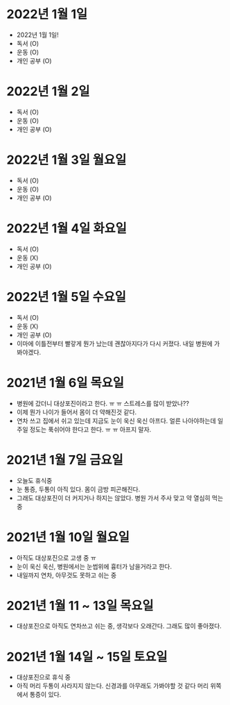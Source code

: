 
# 2022년 1월 1일 

- 2022년 1월 1일!
- 독서 (O)
- 운동 (O)
- 개인 공부 (O)

# 2022년 1월 2일

- 독서 (O)
- 운동 (O)
- 개인 공부 (O)

# 2022년 1월 3일 월요일 

- 독서 (O)
- 운동 (O)
- 개인 공부 (O)

# 2022년 1월 4일 화요일

- 독서 (O)
- 운동 (X)
- 개인 공부 (O)

# 2022년 1월 5일 수요일 

- 독서 (O)
- 운동 (X)
- 개인 공부 (O)
- 이마에 이틀전부터 빨갛게 뭔가 났는데 괜찮아지다가 다시 커졌다. 내일 병원에 가봐야겠다.

# 2021년 1월 6일 목요일 

- 병원에 갔더니 대상포진이라고 한다. ㅠ ㅠ 스트레스를 많이 받았나??
- 이제 뭔가 나이가 들어서 몸이 더 약해진것 같다. 
- 연차 쓰고 집에서 쉬고 있는데 지금도 눈이 욱신 욱신 아프다. 얼른 나아야하는데 일주일 정도는 푹쉬어야 한다고 한다. ㅠ ㅠ
아프지 말자. 

# 2021년 1월 7일 금요일 

- 오늘도 휴식중 
- 눈 통증, 두통이 아직 있다. 몸이 금방 피곤해진다. 
- 그래도 대상포진이 더 커지거나 하지는 않았다. 병원 가서 주사 맞고 약 열심히 먹는중

# 2021년 1월 10일 월요일 

- 아직도 대상포진으로 고생 중 ㅠ 
- 눈이 욱신 욱신, 병원에서는 눈썹위에 흉터가 남을거라고 한다. 
- 내일까지 연차, 아무것도 못하고 쉬는 중

# 2021년 1월 11 ~ 13일 목요일 

- 대상포진으로 아직도 연차쓰고 쉬는 중, 생각보다 오래간다. 그래도 많이 좋아졌다.

# 2021년 1월 14일 ~ 15일 토요일 

- 대상포진으로 휴식 중 
- 아직 머리 두통이 사라지지 않는다. 신경과를 아무래도 가봐야할 것 같다 머리 위쪽에서 통증이 있다.
